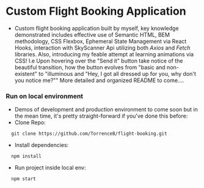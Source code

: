 # Custom Flight Booking Application

- Custom flight booking application built by myself, key knowledge demonstrated includes effective use of Semantic HTML, BEM methodology, CSS Flexbox, Ephemeral State Management via React Hooks, interaction with SkyScanner Api utilizing both *Axios* and *Fetch* libraries. Also, introducing my feable attempt at learning animations via CSS! I.e Upon hovering over the "Send it" button take notice of the beautiful transition, how the button evolves from "basic and non-existent" to "illuminous and "Hey, I got all dressed up for you, why don't you notice me?"" More detailed and organized README to come....

### Run on local environment 
- Demos of development and production environment to come soon but in the mean time, it's pretty straight-forward if you've done this before: 
- Clone Repo: 
```
  git clone https://github.com/TorrenceB/flight-booking.git
```
- Install dependencies: 
```
  npm install
```
- Run project inside local env: 
```
  npm start
```
